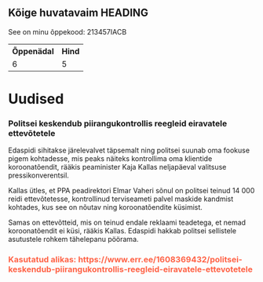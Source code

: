 
<html>
<head>
<title>Page Title</title>
</head>
<body>

<h2>Kõige huvatavaim HEADING </h2>
<p>See on minu õppekood: 213457IACB</p>

  <table>
  <tr>
    <th>Õppenädal</th>
    <th>Hind</th>
  </tr>
  <tr>
    <td>6</td>
    <td>5</td>
  </tr>
</table> 
  
<h1>Uudised</h1>
<h3>Politsei keskendub piirangukontrollis reegleid eiravatele ettevõtetele</h3>
  <p>Edaspidi sihitakse järelevalvet täpsemalt ning politsei suunab oma fookuse pigem kohtadesse, mis peaks näiteks kontrollima oma klientide koroonatõendit, rääkis peaminister Kaja Kallas neljapäeval valitsuse pressikonverentsil.

Kallas ütles, et PPA peadirektori Elmar Vaheri sõnul on politsei teinud 14 000 reidi ettevõtetesse, kontrollinud terviseameti palvel maskide kandmist kohtades, kus see on nõutav ning koroonatõendite küsimist.

Samas on ettevõtteid, mis on teinud endale reklaami teadetega, et nemad koroonatõendit ei küsi, rääkis Kallas. Edaspidi hakkab politsei sellistele asutustele rohkem tähelepanu pöörama.</p>
 <h3 style="color:TOMATO;" >Kasutatud alikas: https://www.err.ee/1608369432/politsei-keskendub-piirangukontrollis-reegleid-eiravatele-ettevotetele</h3>
  
</body>
</html>

